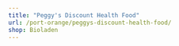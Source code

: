 ```yaml
---
title: "Peggy's Discount Health Food"
url: /port-orange/peggys-discount-health-food/
shop: Bioladen
---
```

